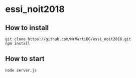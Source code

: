 # essi_noit2018
## How to install

```
git clone https://github.com/MrMartiBG/essi_noit2018.git
npm install

```

## How to start

```
node server.js
```
